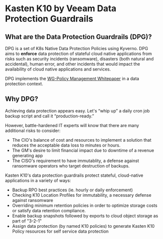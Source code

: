 # Kasten K10 by Veeam Data Protection Guardrails

## What are the Data Protection Guardrails (DPG)?
  
DPG is a set of K8s Native Data Protection Policies using Kyverno. DPG aims to **enforce** data protection of stateful cloud native applications from risks such as security incidents (ransomware), disasters (both natural and accidental), human error, and other incidents that would impact the availability of cloud native applications and services.  
  
DPG implements the [WG-Policy Management Whitepaper](https://github.com/kubernetes/community/blob/c61508a8651fcb49036188410becc36a3750217b/sig-security/policy/kubernetes-policy-management.md) in a data protection context.

## Why DPG?
Achieving data protection appears easy.  Let's “whip up” a daily cron job backup script and call it “production-ready.” 

However, battle-hardened IT experts will know that there are many additional risks to consider:
- The CIO's balance of cost and resources to implement a solution that reduces the acceptable data loss to minutes or hours.
- The GM's desire to limit financial impact due to downtime of a revenue generating app
- The CISO's requirement to have immutablity, a defense against ransomware operators who target destruction of backups.

Kasten K10's data protection guardrails protect stateful, cloud-native applications in a variety of ways:
- Backup RPO best practices (ie. hourly or daily enforcement)
- Checking K10 Location Profiles for immutability, a necessary defense against ransomware
- Overriding minimum retention policies in order to optimize storage costs or satisfy data retention compliance.
- Enable backup snapshots followed by exports to cloud object storage as part of "3-2-1"
- Assign data protection (by named K10 policies) to generate Kasten K10 Policy resources for self service data protection
